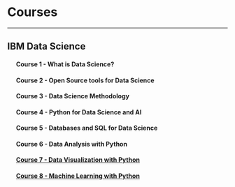 # Courses
---
## IBM Data Science
#### &nbsp;&nbsp;&nbsp;&nbsp;&nbsp;&nbsp;Course 1 - What is Data Science?
#### &nbsp;&nbsp;&nbsp;&nbsp;&nbsp;&nbsp;Course 2 - Open Source tools for Data Science
#### &nbsp;&nbsp;&nbsp;&nbsp;&nbsp;&nbsp;Course 3 - Data Science Methodology
#### &nbsp;&nbsp;&nbsp;&nbsp;&nbsp;&nbsp;Course 4 - Python for Data Science and AI
#### &nbsp;&nbsp;&nbsp;&nbsp;&nbsp;&nbsp;Course 5 - Databases and SQL for Data Science
#### &nbsp;&nbsp;&nbsp;&nbsp;&nbsp;&nbsp;Course 6 - Data Analysis with Python
#### &nbsp;&nbsp;&nbsp;&nbsp;&nbsp;&nbsp;[Course 7 - Data Visualization with Python](https://github.com/sindredahl/Courses/tree/master/IBM%20Data%20Science/Course%207%20-%20Data%20Visualization%20with%20Python)
#### &nbsp;&nbsp;&nbsp;&nbsp;&nbsp;&nbsp;[Course 8 - Machine Learning with Python](https://github.com/sindredahl/Courses/tree/master/IBM%20Data%20Science/Course%208%20-%20Machine%20Learning%20with%20Python)
